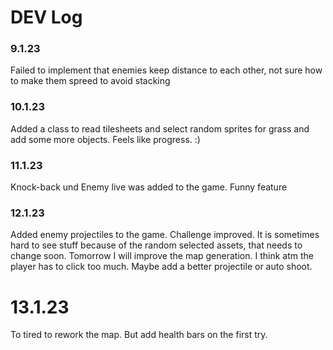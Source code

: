 
# DEV Log

### 9.1.23
Failed to implement that enemies keep distance to each other, not sure how to make them spreed to avoid stacking  
### 10.1.23
Added a class to read tilesheets and select random sprites for grass and add some more objects. Feels like progress. :)
### 11.1.23
Knock-back und Enemy live was added to the game. Funny feature
### 12.1.23
Added enemy projectiles to the game. Challenge improved. 
It is sometimes hard to see stuff because of the random selected assets, that needs to change soon. 
Tomorrow I will improve the map generation. 
I think atm the player has to click too much. Maybe add a better projectile or auto shoot.
# 13.1.23
To tired to rework the map. But add health bars on the first try. 